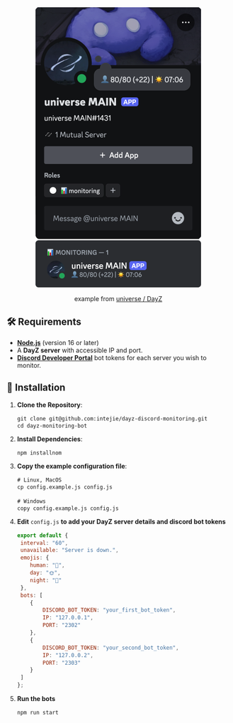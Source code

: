 <div align="center">
   <img src="./.readme/assets/profile.png" alt="Profile view"/>
   <br>
   <img src="./.readme/assets/sidebar.png" alt="Sidebar view"/>
   <p align="center">
      example from <a href="https://discord.com/invite/7wUk2F2Yfm">universe / DayZ</a>
   </p>
</div>

## 🛠️ Requirements
- **[Node.js](https://nodejs.org/)** (version 16 or later)
- A **DayZ server** with accessible IP and port.
- **[Discord Developer Portal](https://discord.com/developers/applications)** bot tokens for each server you wish to monitor.

## 📂 Installation

1. **Clone the Repository**:
   ```
   git clone git@github.com:intejie/dayz-discord-monitoring.git 
   cd dayz-monitoring-bot  
   ```

2. **Install Dependencies**:
   ```
   npm installnom
   ```

3. **Copy the example configuration file**:
   ```
   # Linux, MacOS
   cp config.example.js config.js
   
   # Windows
   copy config.example.js config.js
   ```

4. **Edit** `config.js` **to add your DayZ server details and discord bot tokens**
    ```js
    export default {  
     interval: "60",
     unavailable: "Server is down.",
     emojis: {  
        human: "👤",  
        day: "🌞",  
        night: "🌙"  
     },  
     bots: [  
        {  
            DISCORD_BOT_TOKEN: "your_first_bot_token",  
            IP: "127.0.0.1",  
            PORT: "2302"  
        },  
        {  
            DISCORD_BOT_TOKEN: "your_second_bot_token",  
            IP: "127.0.0.2",  
            PORT: "2303"  
        }  
     ]  
    };
    ```

5. **Run the bots**
    ```
    npm run start
    ```